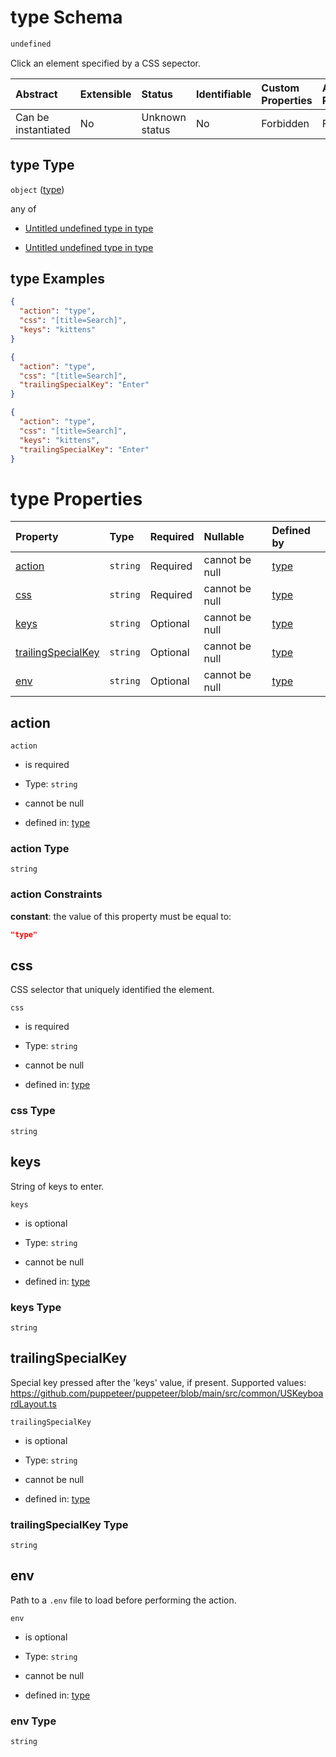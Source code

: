 # type Schema

```txt
undefined
```

Click an element specified by a CSS sepector.

| Abstract            | Extensible | Status         | Identifiable | Custom Properties | Additional Properties | Access Restrictions | Defined In                                                         |
| :------------------ | :--------- | :------------- | :----------- | :---------------- | :-------------------- | :------------------ | :----------------------------------------------------------------- |
| Can be instantiated | No         | Unknown status | No           | Forbidden         | Forbidden             | none                | [type\_v1.schema.json](type_v1.schema.json "open original schema") |

## type Type

`object` ([type](type_v1.md))

any of

*   [Untitled undefined type in type](type_v1-anyof-0.md "check type definition")

*   [Untitled undefined type in type](type_v1-anyof-1.md "check type definition")

## type Examples

```json
{
  "action": "type",
  "css": "[title=Search]",
  "keys": "kittens"
}
```

```json
{
  "action": "type",
  "css": "[title=Search]",
  "trailingSpecialKey": "Enter"
}
```

```json
{
  "action": "type",
  "css": "[title=Search]",
  "keys": "kittens",
  "trailingSpecialKey": "Enter"
}
```

# type Properties

| Property                                  | Type     | Required | Nullable       | Defined by                                                                                  |
| :---------------------------------------- | :------- | :------- | :------------- | :------------------------------------------------------------------------------------------ |
| [action](#action)                         | `string` | Required | cannot be null | [type](type_v1-properties-action.md "undefined#/properties/action")                         |
| [css](#css)                               | `string` | Required | cannot be null | [type](type_v1-properties-css.md "undefined#/properties/css")                               |
| [keys](#keys)                             | `string` | Optional | cannot be null | [type](type_v1-properties-keys.md "undefined#/properties/keys")                             |
| [trailingSpecialKey](#trailingspecialkey) | `string` | Optional | cannot be null | [type](type_v1-properties-trailingspecialkey.md "undefined#/properties/trailingSpecialKey") |
| [env](#env)                               | `string` | Optional | cannot be null | [type](type_v1-properties-env.md "undefined#/properties/env")                               |

## action



`action`

*   is required

*   Type: `string`

*   cannot be null

*   defined in: [type](type_v1-properties-action.md "undefined#/properties/action")

### action Type

`string`

### action Constraints

**constant**: the value of this property must be equal to:

```json
"type"
```

## css

CSS selector that uniquely identified the element.

`css`

*   is required

*   Type: `string`

*   cannot be null

*   defined in: [type](type_v1-properties-css.md "undefined#/properties/css")

### css Type

`string`

## keys

String of keys to enter.

`keys`

*   is optional

*   Type: `string`

*   cannot be null

*   defined in: [type](type_v1-properties-keys.md "undefined#/properties/keys")

### keys Type

`string`

## trailingSpecialKey

Special key pressed after the 'keys' value, if present. Supported values: <https://github.com/puppeteer/puppeteer/blob/main/src/common/USKeyboardLayout.ts>

`trailingSpecialKey`

*   is optional

*   Type: `string`

*   cannot be null

*   defined in: [type](type_v1-properties-trailingspecialkey.md "undefined#/properties/trailingSpecialKey")

### trailingSpecialKey Type

`string`

## env

Path to a `.env` file to load before performing the action.

`env`

*   is optional

*   Type: `string`

*   cannot be null

*   defined in: [type](type_v1-properties-env.md "undefined#/properties/env")

### env Type

`string`
